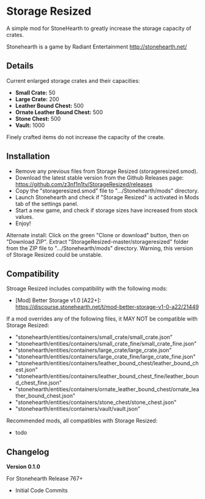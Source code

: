 # Storage Resized
A simple mod for StoneHearth to greatly increase the storage capacity of crates.

Stonehearth is a game by Radiant Entertainment http://stonehearth.net/

## Details

Current enlarged storage crates and their capacities:

* **Small Crate:** 50
* **Large Crate:** 200
* **Leather Bound Chest:** 500
* **Ornate Leather Bound Chest:** 500
* **Stone Chest:** 500
* **Vault:** 1000

Finely crafted items do not increase the capacity of the create.

## Installation

* Remove any previous files from Storage Resized (storageresized.smod).
* Download the latest stable version from the Github Releases page: https://github.com/z3nf1n1ty/StorageResized/releases
* Copy the "storageresized.smod" file to ".../Stonehearth/mods" directory.
* Launch Stonehearth and check if "Storage Resized" is activated in Mods tab of the settings panel.
* Start a new game, and check if storage sizes have increased from stock values.
* Enjoy!

Alternate install: Click on the green "Clone or download" button, then on "Download ZIP". Extract "StorageResized-master/storageresized" folder from the ZIP file to ".../Stonehearth/mods" directory. Warning, this version of Storage Resized could be unstable.

## Compatibility

Stroage Resized includes compatibility with the following mods:

* [Mod] Better Storage v1.0 [A22+]: https://discourse.stonehearth.net/t/mod-better-storage-v1-0-a22/21449

If a mod overrides any of the following files, it MAY NOT be compatible with Storage Resized:

* "stonehearth/entities/containers/small_crate/small_crate.json"
* "stonehearth/entities/containers/small_crate_fine/small_crate_fine.json"
* "stonehearth/entities/containers/large_crate/large_crate.json"
* "stonehearth/entities/containers/large_crate_fine/large_crate_fine.json"
* "stonehearth/entities/containers/leather_bound_chest/leather_bound_chest.json"
* "stonehearth/entities/containers/leather_bound_chest_fine/leather_bound_chest_fine.json"
* "stonehearth/entities/containers/ornate_leather_bound_chest/ornate_leather_bound_chest.json"
* "stonehearth/entities/containers/stone_chest/stone_chest.json"
* "stonehearth/entities/containers/vault/vault.json"

Recommended mods, all compatibles with Storage Resized:

* todo

## Changelog

**Version 0.1.0**

For Stonehearth Release 767+

* Initial Code Commits
